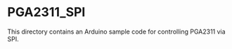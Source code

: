 PGA2311_SPI
===========
This directory contains an Arduino sample code for controlling PGA2311 via SPI.
